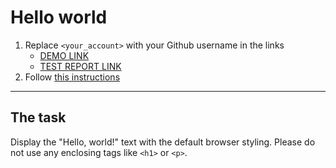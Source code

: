 # Hello world
1. Replace `<your_account>` with your Github username in the links
    - [DEMO LINK](https://vmishchenko.github.io/layout_hello-world/) <br>
    - [TEST REPORT LINK](https://vmishchenko.github.io/layout_hello-world/report/html_report/)
2. Follow [this instructions](https://mate-academy.github.io/layout_task-guideline/)
___

## The task 
Display the "Hello, world!" text with the default browser styling. Please do not 
use any enclosing tags like `<h1>` or `<p>`.
